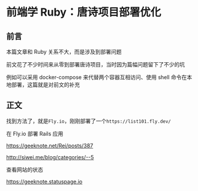 # 前端学 Ruby：唐诗项目部署优化

## 前言

本篇文章和 Ruby 关系不大，而是涉及到部署问题

前文花了不少时间来从零到部署唐诗项目，当时因为篇幅问题留下了不少的坑

例如可以采用 docker-compose 来代替两个容器互相访问、使用 shell 命令在本地部署，这篇就是对前文的补充

## 正文





找到方法了，就是`Fly.io`，刚刚部署了一个`https://list101.fly.dev/`



在 Fly.io 部署 Rails 应用

https://geeknote.net/Rei/posts/387

http://siwei.me/blog/categories/--5

查看网站的状态

https://geeknote.statuspage.io
